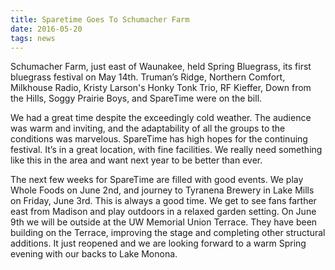 ```yaml
---
title: Sparetime Goes To Schumacher Farm
date: 2016-05-20
tags: news
---
```


Schumacher Farm, just east of Waunakee, held Spring Bluegrass, its first bluegrass festival on May 14th. Truman’s Ridge, Northern Comfort, Milkhouse Radio, Kristy Larson's Honky Tonk Trio, RF Kieffer, Down from the Hills, Soggy Prairie Boys, and SpareTime were on the bill.

We had a great time despite the exceedingly cold weather. The audience was warm and inviting, and the adaptability of all the groups to the conditions was marvelous. SpareTime has high hopes for the continuing festival. It’s in a great location, with fine facilities. We really need something like this in the area and want next year to be better than ever.

The next few weeks for SpareTime are filled with good events. We play Whole Foods on June 2nd, and journey to Tyranena Brewery in Lake Mills on Friday, June 3rd. This is always a good time. We get to see fans farther east from Madison and play outdoors in a relaxed garden setting. On June 9th we will be outside at the UW Memorial Union Terrace. They have been building on the Terrace, improving the stage and completing other structural additions. It just reopened and we are looking forward to a warm Spring evening with our backs to Lake Monona.
